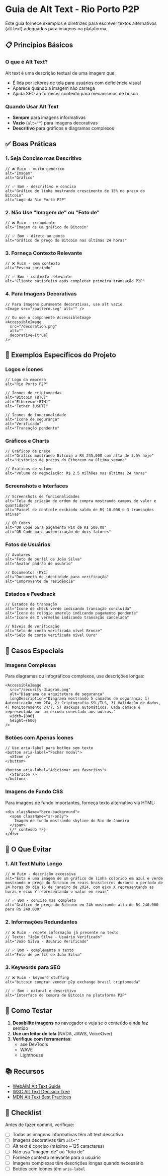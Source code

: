 # Guia de Alt Text - Rio Porto P2P

Este guia fornece exemplos e diretrizes para escrever textos alternativos (alt text) adequados para imagens na plataforma.

## 📋 Princípios Básicos

### O que é Alt Text?
Alt text é uma descrição textual de uma imagem que:
- É lida por leitores de tela para usuários com deficiência visual
- Aparece quando a imagem não carrega
- Ajuda SEO ao fornecer contexto para mecanismos de busca

### Quando Usar Alt Text
- **Sempre** para imagens informativas
- **Vazio** (`alt=""`) para imagens decorativas
- **Descritivo** para gráficos e diagramas complexos

## ✅ Boas Práticas

### 1. Seja Conciso mas Descritivo
```tsx
// ❌ Ruim - muito genérico
alt="Imagem"
alt="Gráfico"

// ✅ Bom - descritivo e conciso
alt="Gráfico de linha mostrando crescimento de 15% no preço do Bitcoin"
alt="Logo da Rio Porto P2P"
```

### 2. Não Use "Imagem de" ou "Foto de"
```tsx
// ❌ Ruim - redundante
alt="Imagem de um gráfico de Bitcoin"

// ✅ Bom - direto ao ponto
alt="Gráfico de preço do Bitcoin nas últimas 24 horas"
```

### 3. Forneça Contexto Relevante
```tsx
// ❌ Ruim - sem contexto
alt="Pessoa sorrindo"

// ✅ Bom - contexto relevante
alt="Cliente satisfeito após completar primeira transação P2P"
```

### 4. Para Imagens Decorativas
```tsx
// Para imagens puramente decorativas, use alt vazio
<Image src="/pattern.svg" alt="" />

// Ou use o componente AccessibleImage
<AccessibleImage 
  src="/decoration.png" 
  alt=""
  decorative={true}
/>
```

## 📸 Exemplos Específicos do Projeto

### Logos e Ícones
```tsx
// Logo da empresa
alt="Rio Porto P2P"

// Ícones de criptomoedas
alt="Bitcoin (BTC)"
alt="Ethereum (ETH)"
alt="Tether (USDT)"

// Ícones de funcionalidade
alt="Ícone de segurança"
alt="Verificado"
alt="Transação pendente"
```

### Gráficos e Charts
```tsx
// Gráficos de preço
alt="Gráfico mostrando Bitcoin a R$ 245.000 com alta de 3.5% hoje"
alt="Histórico de preços do Ethereum na última semana"

// Gráficos de volume
alt="Volume de negociação: R$ 2.5 milhões nas últimas 24 horas"
```

### Screenshots e Interfaces
```tsx
// Screenshots de funcionalidades
alt="Tela de criação de ordem de compra mostrando campos de valor e quantidade"
alt="Painel de controle exibindo saldo de R$ 10.000 e 3 transações ativas"

// QR Codes
alt="QR Code para pagamento PIX de R$ 500,00"
alt="QR Code para autenticação de dois fatores"
```

### Fotos de Usuários
```tsx
// Avatares
alt="Foto de perfil de João Silva"
alt="Avatar padrão de usuário"

// Documentos (KYC)
alt="Documento de identidade para verificação"
alt="Comprovante de residência"
```

### Estados e Feedback
```tsx
// Estados de transação
alt="Ícone de check verde indicando transação concluída"
alt="Ícone de relógio amarelo indicando pagamento pendente"
alt="Ícone de X vermelho indicando transação cancelada"

// Níveis de verificação
alt="Selo de conta verificada nível Bronze"
alt="Selo de conta verificada nível Ouro"
```

## 🎯 Casos Especiais

### Imagens Complexas
Para diagramas ou infográficos complexos, use descrições longas:

```tsx
<AccessibleImage
  src="/security-diagram.png"
  alt="Diagrama de arquitetura de segurança"
  longDescription="Diagrama mostrando 5 camadas de segurança: 1) Autenticação com 2FA, 2) Criptografia SSL/TLS, 3) Validação de dados, 4) Monitoramento 24/7, 5) Backups automáticos. Cada camada é representada por um escudo conectado aos outros."
  width={800}
  height={600}
/>
```

### Botões com Apenas Ícones
```tsx
// Use aria-label para botões sem texto
<button aria-label="Fechar modal">
  <XIcon />
</button>

<button aria-label="Adicionar aos favoritos">
  <StarIcon />
</button>
```

### Imagens de Fundo CSS
Para imagens de fundo importantes, forneça texto alternativo via HTML:

```tsx
<div className="hero-background">
  <span className="sr-only">
    Imagem de fundo mostrando skyline do Rio de Janeiro
  </span>
  {/* conteúdo */}
</div>
```

## 🚫 O Que Evitar

### 1. Alt Text Muito Longo
```tsx
// ❌ Ruim - descrição excessiva
alt="Esta é uma imagem de um gráfico de linha colorido em azul e verde mostrando o preço do Bitcoin em reais brasileiros durante o período de 24 horas do dia 15 de janeiro de 2024, com eixo X representando as horas e eixo Y representando o valor em reais"

// ✅ Bom - conciso mas completo
alt="Gráfico de preço do Bitcoin em 24h mostrando alta de R$ 240.000 para R$ 248.000"
```

### 2. Informações Redundantes
```tsx
// ❌ Ruim - repete informação já presente no texto
// Texto: "João Silva - Usuário Verificado"
alt="João Silva - Usuário Verificado"

// ✅ Bom - complementa o texto
alt="Foto de perfil de João Silva"
```

### 3. Keywords para SEO
```tsx
// ❌ Ruim - keyword stuffing
alt="bitcoin comprar vender p2p exchange brasil criptomoeda"

// ✅ Bom - natural e descritivo
alt="Interface de compra de Bitcoin na plataforma P2P"
```

## 🧪 Como Testar

1. **Desabilite imagens** no navegador e veja se o conteúdo ainda faz sentido
2. **Use um leitor de tela** (NVDA, JAWS, VoiceOver)
3. **Verifique com ferramentas**:
   - axe DevTools
   - WAVE
   - Lighthouse

## 📚 Recursos

- [WebAIM Alt Text Guide](https://webaim.org/techniques/alttext/)
- [W3C Alt Text Decision Tree](https://www.w3.org/WAI/tutorials/images/decision-tree/)
- [MDN Alt Text Best Practices](https://developer.mozilla.org/en-US/docs/Web/HTML/Element/img#writing_good_alt_text)

## 🎯 Checklist

Antes de fazer commit, verifique:

- [ ] Todas as imagens informativas têm alt text descritivo
- [ ] Imagens decorativas têm `alt=""`
- [ ] Alt text é conciso (máximo ~125 caracteres)
- [ ] Não usa "imagem de" ou "foto de"
- [ ] Fornece contexto relevante para o usuário
- [ ] Imagens complexas têm descrições longas quando necessário
- [ ] Botões com ícones têm `aria-label`